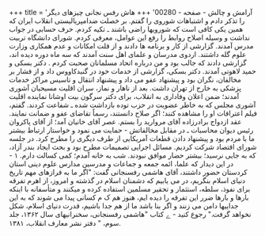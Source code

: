 +++
title = 'آرامش و چالش - صفحه - 00280'
+++
هاش رفس نجانی چیزهای دیگر را تذکر دادم و اشتباهات شوروی را گفتم. بر خصلت ضدامپریالیستی انقلاب ایران که همین یکی کافی است که شورویها راضی باشند ـ تکیه کردم. حرف حسابی در جواب نداشت و وسیله اصلاح روابط را رفع این عوامل، معرفی کردم. شورای دانشگاه تربیت مدرس آمدند. گزارشی از کار و برنامه ها دادند و از قلت امکانات و عدم همکاری وزارت علوم گله داشتند. اردوی مدرسان و علمای اهل سنت آمدند که سه ماه دوره دیده اند، گزارشی دادند که جالب بود و من درباره اتحاد مسلمانان صحبت کردم . دکتر بسکی و حمید لاهوتی آمدند. دکتر بسکی، گزارشی از خدمات خود در گنبدکاووس داد و از فشار بر مخالفان، نگران بود و پیشنهاد عفو می داد و پیشنهاد انتقال و تاسیس مراکز خدمات پزشکی به خارج از تهران داشت. بعد از ناهار و نماز، سران اقلیت مسیحیان آشوری آمدند؛ ضمن اعلان وفاداری به انقلاب، برای دکتر سرگون بیت اوشانا نماینده اقلیت آشوری مجلس که به خاطر عضویت در حزب توده بازداشت شده ـ شفاعت کردند. گفتم، فیلم اعترافات او را مشاهده کنند؛ اگر صلاح دانستند، رسماً تقاضای عفو و ضمانت نمایند. عقد ازدواج برادرزاده آقای مروارید را بستم. عصر آقای خانیان آمد؛ از آقای پاکروان رئیس دیوان محاسبات ـ در مقابل مخالفاتش - حمایت می نمود و خواستار ارتباط بیشتر ما با مردم بود و پیشنهاد دادن قطعات آمریکایی از طرف دیگری را مطرح کرد. در جلسه شورای اقتصاد شرکت کردیم. مسائل اجرایی تصمیمات مطرح بود و بحث ایجاد بندر آزاد، که به جایی نرسید؛ بیشتر حضار موافق نبودند. شب به خانه آمدم؛ کمی کسالت دارم. ۱ - در این دیدار که علما، ائمه جمعه و جماعات و مدرسین مدارس علوم دینی استان کردستان حضور داشتند، آقای هاشمی رفسنجانی گفت: "اگر ما به فرازهای مهم تاریخ دنیای اسلام بنگریم، در می یابیم که دشمنان اسلام در گذشته و امروز، از اهرم تفرقه برای نفوذ، سلطه، استثمار و تحقیر مسلمین استفاده کرده و میکنند و متأسفانه با اینکه بارها و بارها ضرر این تفرقه را دیده ایم، هنوز هم ک م کسانی پیدا می شوند که به این جداییها دامن می زنند و اگر بنا باشد ما از هم جدا باشیم، قدرت دنیای اسلام، شکل نخواهد گرفت." رجوع کنید - ے کتاب "هاشمی رفسنجانی، سخنرانیهای سال ۱۳۶۲، جلد سوم، " دفتر نشر معارف انقلاب، ۱۳۸۱.
